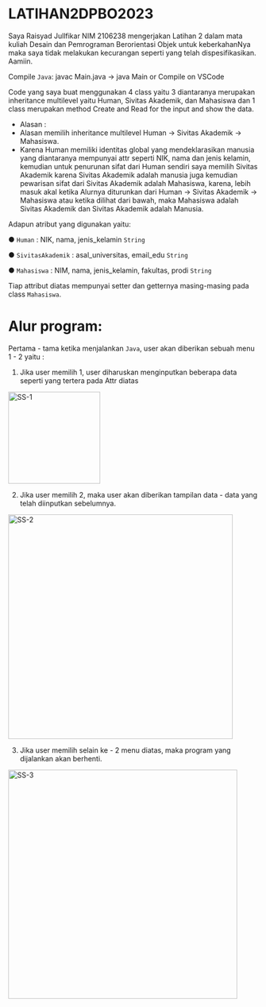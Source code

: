 # LATIHAN2DPBO2023

Saya Raisyad Jullfikar NIM 2106238 mengerjakan Latihan 2 dalam mata kuliah Desain dan Pemrograman Berorientasi Objek untuk keberkahanNya maka saya tidak melakukan kecurangan seperti yang telah dispesifikasikan. Aamiin.

Compile `Java`: javac Main.java -> java Main or Compile on VSCode

Code yang saya buat menggunakan 4 class yaitu 3 diantaranya merupakan inheritance multilevel yaitu Human, Sivitas Akademik, dan Mahasiswa dan 1 class merupakan method Create and Read for the input and show the data.

* Alasan : 
* Alasan memilih inheritance multilevel Human -> Sivitas Akademik -> Mahasiswa.
* Karena Human memiliki identitas global yang mendeklarasikan manusia yang diantaranya mempunyai attr seperti NIK, nama dan jenis kelamin, kemudian untuk penurunan sifat dari Human sendiri saya memilih Sivitas Akademik karena Sivitas Akademik adalah manusia juga kemudian pewarisan sifat dari Sivitas Akademik adalah Mahasiswa, karena, lebih masuk akal ketika Alurnya diturunkan dari Human -> Sivitas Akademik -> Mahasiswa atau ketika dilihat dari bawah, maka Mahasiswa adalah Sivitas Akademik dan Sivitas Akademik adalah Manusia.

Adapun atribut yang digunakan yaitu:

● `Human` : NIK, nama, jenis_kelamin `String`

● `SivitasAkademik` : asal_universitas, email_edu `String`

● `Mahasiswa` : NIM, nama, jenis_kelamin, fakultas, prodi `String`

Tiap attribut diatas mempunyai setter dan getternya masing-masing pada class `Mahasiswa`.

# Alur program:
Pertama - tama ketika menjalankan `Java`, user akan diberikan sebuah menu 1 - 2 yaitu :
1. Jika user memilih 1, user diharuskan menginputkan beberapa data seperti yang tertera pada Attr diatas
<img width="185" alt="SS-1" src="https://user-images.githubusercontent.com/92106283/218928409-0d2bf3de-086e-4db3-bd04-bb1cf8fa0140.png">


2. Jika user memilih 2, maka user akan diberikan tampilan data - data yang telah diinputkan sebelumnya.
<img width="452" alt="SS-2" src="https://user-images.githubusercontent.com/92106283/218928543-1c905016-5aab-4ee7-a1eb-942e25d8d855.png">

3. Jika user memilih selain ke - 2 menu diatas, maka program yang dijalankan akan berhenti.
<img width="461" alt="SS-3" src="https://user-images.githubusercontent.com/92106283/218928999-1157dea1-a2dc-4ca5-ae8e-9186dd71f744.png">
